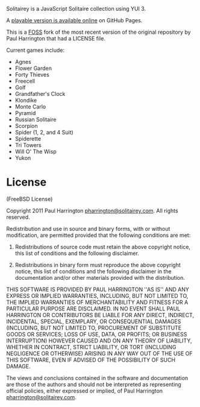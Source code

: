 Solitairey is a JavaScript Solitaire collection using YUI 3.

A [playable version is available online](https://foss-card-games.github.io/Solitairey/) on GitHub Pages.

This is a [FOSS](https://en.wikipedia.org/wiki/Free_and_open-source_software) fork of the most recent version
of the original repository by Paul Harrington that had a LICENSE file.

Current games include:

- Agnes
- Flower Garden
- Forty Thieves
- Freecell
- Golf
- Grandfather's Clock
- Klondike
- Monte Carlo
- Pyramid
- Russian Solitaire
- Scorpion
- Spider (1, 2, and 4 Suit)
- Spiderette
- Tri Towers
- Will O' The Wisp
- Yukon

License
=======

(FreeBSD License)

Copyright 2011 Paul Harrington <pharrington@solitairey.com>. All rights reserved.

Redistribution and use in source and binary forms, with or without modification, are
permitted provided that the following conditions are met:

   1. Redistributions of source code must retain the above copyright notice, this list of
      conditions and the following disclaimer.

   2. Redistributions in binary form must reproduce the above copyright notice, this list
      of conditions and the following disclaimer in the documentation and/or other materials
      provided with the distribution.

THIS SOFTWARE IS PROVIDED BY PAUL HARRINGTON ''AS IS'' AND ANY EXPRESS OR IMPLIED
WARRANTIES, INCLUDING, BUT NOT LIMITED TO, THE IMPLIED WARRANTIES OF MERCHANTABILITY AND
FITNESS FOR A PARTICULAR PURPOSE ARE DISCLAIMED. IN NO EVENT SHALL PAUL HARRINGTON OR
CONTRIBUTORS BE LIABLE FOR ANY DIRECT, INDIRECT, INCIDENTAL, SPECIAL, EXEMPLARY, OR
CONSEQUENTIAL DAMAGES (INCLUDING, BUT NOT LIMITED TO, PROCUREMENT OF SUBSTITUTE GOODS OR
SERVICES; LOSS OF USE, DATA, OR PROFITS; OR BUSINESS INTERRUPTION) HOWEVER CAUSED AND ON
ANY THEORY OF LIABILITY, WHETHER IN CONTRACT, STRICT LIABILITY, OR TORT (INCLUDING
NEGLIGENCE OR OTHERWISE) ARISING IN ANY WAY OUT OF THE USE OF THIS SOFTWARE, EVEN IF
ADVISED OF THE POSSIBILITY OF SUCH DAMAGE.

The views and conclusions contained in the software and documentation are those of the
authors and should not be interpreted as representing official policies, either expressed
or implied, of Paul Harrington <pharrington@solitairey.com>.
